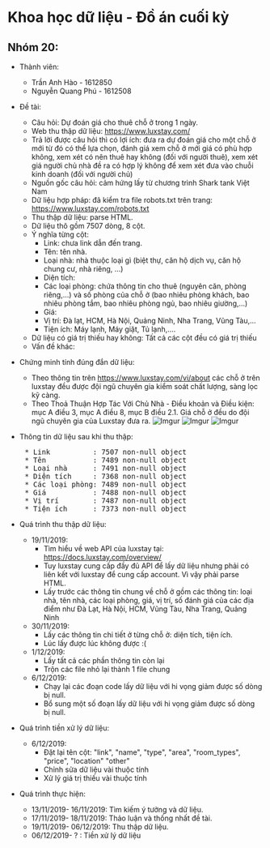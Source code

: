 # Khoa học dữ liệu - Đồ án cuối kỳ
## Nhóm 20:
* Thành viên:  
    * Trần Anh Hào      - 1612850
    * Nguyễn Quang Phú  - 1612508
* Đề tài: 
    * Câu hỏi: Dự đoán giá cho thuê chỗ ở trong 1 ngày.
    * Web thu thập dữ liệu: https://www.luxstay.com/
    * Trả lời được câu hỏi thì có lợi ích: đưa ra dự đoán giá cho một chỗ ở mới từ đó có thể lựa chọn, đánh giá xem chỗ ở mới giá có phù hợp không, xem xét có nên thuê hay không (đối với người thuê), xem xét giá người chủ nhà đề ra có hợp lý không để xem xét đưa vào chuỗi kinh doanh (đối với người chủ)
    * Nguồn gốc câu hỏi: cảm hứng lấy từ chương trình Shark tank Việt Nam
    * Dữ liệu hợp pháp: đã kiểm tra file robots.txt trên trang: https://www.luxstay.com/robots.txt
    * Thu thập dữ liệu: parse HTML.
    * Dữ liệu thô gồm 7507 dòng, 8 cột.
    * Ý nghĩa từng cột: 
        * Link: chưa link dẫn đến trang.
        * Tên: tên nhà.
        * Loại nhà: nhà thuộc loại gì (biệt thự, căn hộ dịch vụ, căn hộ chung cư, nhà riêng, ...)
        * Diện tích:
        * Các loại phòng: chứa thông tin cho thuê (nguyên căn, phòng riêng,...) và số phòng của chỗ ở (bao nhiêu phòng khách, bao nhiêu phòng tắm, bao nhiêu phòng ngủ, bao nhiêu giường,...)
        * Giá: 
        * Vị trí: Đà lạt, HCM, Hà Nội, Quảng Ninh, Nha Trang, Vũng Tàu,...
        * Tiện ích: Máy lạnh, Máy giặt, Tủ lạnh,....
    * Dữ liệu có giá trị thiếu hay không: Tất cả các cột đều có giá trị thiếu
    * Vấn đề khác: 

* Chứng minh tính đúng đắn dữ liệu:
    * Theo thông tin trên https://www.luxstay.com/vi/about các chỗ ở trên luxstay đều được đội ngũ chuyên gia kiểm soát chất lượng, sàng lọc kỹ càng.
    * Theo Thoả Thuận Hợp Tác Với Chủ Nhà - Điều khoản và Điều kiện: mục A điều 3, mục A điều 8, mục B điều 2.1. Giá chỗ ở đều do đội ngũ chuyên gia của Luxstay đưa ra.
    ![Imgur](https://i.imgur.com/om0Q7hP.png)
    ![Imgur](https://i.imgur.com/Uy1hQ2c.png)
    ![Imgur](https://i.imgur.com/xM0R25u.png)

*   Thông tin dữ liệu sau khi thu thập:
<pre>
    * Link          : 7507 non-null object  
    * Tên           : 7489 non-null object
    * Loại nhà      : 7491 non-null object
    * Diện tích     : 7368 non-null object
    * Các loại phòng: 7489 non-null object
    * Giá           : 7488 non-null object
    * Vị trí        : 7487 non-null object
    * Tiện ích      : 7373 non-null object
</pre>
* Quá trình thu thập dữ liệu:
    * 19/11/2019:
        * Tìm hiểu về web API của luxstay tại: https://docs.luxstay.com/overview/
        * Tuy luxstay cung cấp đầy đủ API để lấy dữ liệu nhưng phải có liên kết với luxstay để cung cấp account. Vì vậy phải parse HTML.
        * Lấy trước các thông tin chung về chỗ ở gồm các thông tin: loại nhà, tên nhà, các loại phòng, giá, vị trí, số đánh giá của các địa điểm như Đà Lạt, Hà Nội, HCM, Vũng Tàu, Nha Trang, Quảng Ninh
    * 30/11/2019:
        * Lấy các thông tin chi tiết ở từng chỗ ở: diện tích, tiện ích.
        * Lúc lấy được lúc không được :(
    * 1/12/2019:
        * Lấy tất cả các phần thông tin còn lại
        * Trộn các file nhỏ lại thành 1 file chung
    * 6/12/2019:
        * Chạy lại các đoạn code lấy dữ liệu với hi vọng giảm được số dòng bị null.
        * Bổ sung một số đoạn lấy dữ liệu với hi vọng giảm được số dòng bị null.
* Quá trình tiền xử lý dữ liệu:
    * 6/12/2019:
        * Đặt lại tên cột: "link", "name", "type", "area", "room_types", "price", "location" "other"
        * Chỉnh sửa dữ liệu vài thuộc tính
        * Xử lý giá trị thiếu vài thuộc tính

* Quá trình thực hiện:
    * 13/11/2019- 16/11/2019: Tìm kiếm ý tưởng và dữ liệu.
    * 17/11/2019- 18/11/2019: Thảo luận và thống nhất đề tài.
    * 19/11/2019- 06/12/2019: Thu thập dữ liệu.
    * 06/12/2019- ?         : Tiền xử lý dữ liệu
